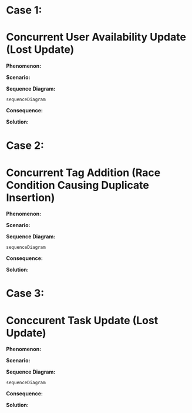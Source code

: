 # Case 1: 
# Concurrent User Availability Update (Lost Update)

**Phenomenon:**

**Scenario:** 

**Sequence Diagram:**
```mermaid
sequenceDiagram  
```

**Consequence:**

**Solution:**

# Case 2: 
# Concurrent Tag Addition (Race Condition Causing Duplicate Insertion)

**Phenomenon:**

**Scenario:** 

**Sequence Diagram:**
```mermaid
sequenceDiagram  
```

**Consequence:**

**Solution:**

# Case 3: 
# Conccurent Task Update (Lost Update)

**Phenomenon:**

**Scenario:** 

**Sequence Diagram:**
```mermaid
sequenceDiagram  
```

**Consequence:**

**Solution:**


